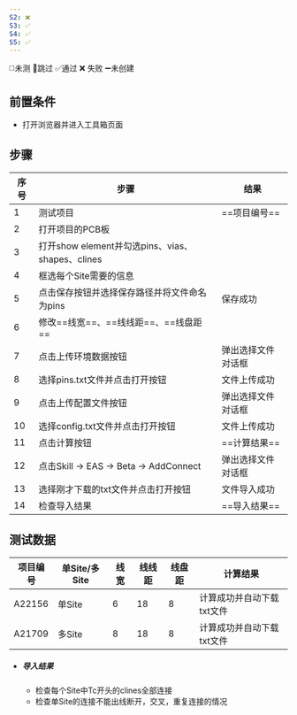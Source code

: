 ```yaml
---
S2: ❌
S3: ✅
S4: ✅
S5: ✅
---
```

◻️未测    🚫跳过     ✅通过    ❌ 失败    ➖未创建

## 前置条件

- 打开浏览器并进入工具箱页面

## 步骤

| 序号  | 步骤                                       | 结果        |
| --- | ---------------------------------------- | --------- |
| 1   | 测试项目                                     | ==项目编号==  |
| 2   | 打开项目的PCB板                                |           |
| 3   | 打开show element并勾选pins、vias、shapes、clines |           |
| 4   | 框选每个Site需要的信息                            |           |
| 5   | 点击保存按钮并选择保存路径并将文件命名为pins                 | 保存成功      |
| 6   | 修改==线宽==、==线线距==、==线盘距==                 |           |
| 7   | 点击上传环境数据按钮                               | 弹出选择文件对话框 |
| 8   | 选择pins.txt文件并点击打开按钮                      | 文件上传成功    |
| 9   | 点击上传配置文件按钮                               | 弹出选择文件对话框 |
| 10  | 选择config.txt文件并点击打开按钮                    | 文件上传成功    |
| 11  | 点击计算按钮                                   | ==计算结果==  |
| 12  | 点击Skill -> EAS -> Beta -> AddConnect     | 弹出选择文件对话框 |
| 13  | 选择刚才下载的txt文件并点击打开按钮                      | 文件导入成功    |
| 14  | 检查导入结果                                   | ==导入结果==  |

## 测试数据

| 项目编号 | 单Site/多Site | 线宽 | 线线距 | 线盘距 | 计算结果 |
| ---- | ---- | ---- | ---- | ---- | ---- |
| A22156 | 单Site | 6 | 18 | 8 | 计算成功并自动下载txt文件 |
| A21709 | 多Site | 8 | 18 | 8 | 计算成功并自动下载txt文件 |
- ##### 导入结果
	- 检查每个Site中Tc开头的clines全部连接
	- 检查单Site的连接不能出线断开，交叉，重复连接的情况
